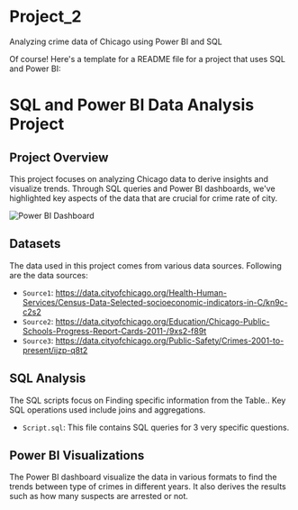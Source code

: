 # Project_2
Analyzing crime data of Chicago using Power BI and SQL

Of course! Here's a template for a README file for a project that uses SQL and Power BI:

# SQL and Power BI Data Analysis Project

## Project Overview

This project focuses on analyzing Chicago data to derive insights and visualize trends. Through SQL queries and Power BI dashboards, we've highlighted key aspects of the data that are crucial for crime rate of city.

![Power BI Dashboard]()

## Datasets

The data used in this project comes from various data sources. Following are the data sources:

- `Source1`: https://data.cityofchicago.org/Health-Human-Services/Census-Data-Selected-socioeconomic-indicators-in-C/kn9c-c2s2
- `Source2`: https://data.cityofchicago.org/Education/Chicago-Public-Schools-Progress-Report-Cards-2011-/9xs2-f89t
- `Source3`: https://data.cityofchicago.org/Public-Safety/Crimes-2001-to-present/ijzp-q8t2 

## SQL Analysis

The SQL scripts focus on Finding specific information from the Table.. Key SQL operations used include joins and aggregations.

- `Script.sql`: This file contains SQL queries for 3 very specific questions.

## Power BI Visualizations

The Power BI dashboard visualize the data in various formats to find the trends between type of crimes in different years. It also derives the results such as how many suspects are arrested or not.

